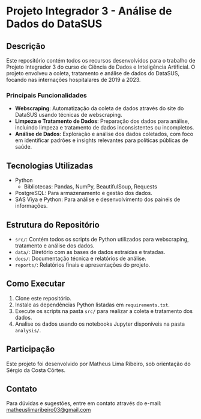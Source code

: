 # Projeto Integrador 3 - Análise de Dados do DataSUS

## Descrição
Este repositório contém todos os recursos desenvolvidos para o trabalho de Projeto Integrador 3 do curso de Ciência de Dados e Inteligência Artificial. O projeto envolveu a coleta, tratamento e análise de dados do DataSUS, focando nas internações hospitalares de 2019 a 2023.

### Principais Funcionalidades
- **Webscraping**: Automatização da coleta de dados através do site do DataSUS usando técnicas de webscraping.
- **Limpeza e Tratamento de Dados**: Preparação dos dados para análise, incluindo limpeza e tratamento de dados inconsistentes ou incompletos.
- **Análise de Dados**: Exploração e análise dos dados coletados, com foco em identificar padrões e insights relevantes para políticas públicas de saúde.

## Tecnologias Utilizadas
- Python
  - Bibliotecas: Pandas, NumPy, BeautifulSoup, Requests
- PostgreSQL: Para armazenamento e gestão dos dados.
- SAS Viya e Python: Para análise e desenvolvimento dos painéis de informações.

## Estrutura do Repositório
- `src/`: Contém todos os scripts de Python utilizados para webscraping, tratamento e análise dos dados.
- `data/`: Diretório com as bases de dados extraídas e tratadas.
- `docs/`: Documentação técnica e relatórios de análise.
- `reports/`: Relatórios finais e apresentações do projeto.

## Como Executar
1. Clone este repositório.
2. Instale as dependências Python listadas em `requirements.txt`.
3. Execute os scripts na pasta `src/` para realizar a coleta e tratamento dos dados.
4. Analise os dados usando os notebooks Jupyter disponíveis na pasta `analysis/`.

## Participação
Este projeto foi desenvolvido por Matheus Lima Ribeiro, sob orientação do Sérgio da Costa Côrtes.

## Contato
Para dúvidas e sugestões, entre em contato através do e-mail: matheuslimaribeiro03@gmail.com

